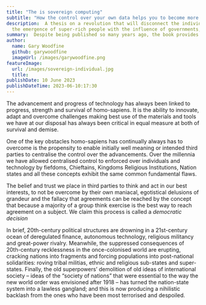 ```yaml
---
title: "The is sovereign computing"
subtitle: "How the control over your own data helps you to become more sovereign"
description:  A thesis on a revolution that will disconnect the individual from the nation-state in the 21st century. 
  the emergence of super-rich people with the influence of governments, and the rise of electronic money, among other things.
summary:  Despite being published so many years ago, the book provides valuable insights into how to benefit from the digital transformation.
author:
  name: Gary Woodfine
  github: garywoodfine
  imageUrl: /images/garywoodfine.png
featureImage:
  url: /images/sovereign-individual.jpg
  title: 
publishDate: 10 June 2023
publishDateTime: 2023-06-10:17:30
---
```


The advancement and progress of technology has always been linked to progress, strength and survival of homo-sapiens. It 
is the ability to innovate, adapt and overcome challenges making best use of the materials and tools we have at our disposal
has always been critical in equal measure at both of survival and demise.

One of the key obstacles homo-sapiens has continually always has to overcome is the propensity to enable initially well
meaning or intended third parties to centralise the control over the advancements. Over the millennia we have allowed centralised
control to enforced over individuals and technology by fiefdoms, Chieftains, Kingdoms  Religious Institutions, Nation states
and all these concepts exhibit the same common fundamental flaws.

The belief and trust we place in third parties to think and act in our best interests, to not be overcome by their own maniacal,
egotistical delusions of grandeur and the fallacy that agreements can be reached by the concept that because a majority 
of a group think exercise is the best way to reach agreement on a subject.  We claim this process is called a
*democratic decision* 

In brief, 20th-century political structures are drowning in a 21st-century ocean of deregulated finance, autonomous 
technology, religious militancy and great-power rivalry. Meanwhile, the suppressed consequences of 20th-century 
recklessness in the once-colonised world are erupting, cracking nations into fragments and forcing populations into 
post-national solidarities: roving tribal militias, ethnic and religious sub-states and super-states. Finally, 
the old superpowers’ demolition of old ideas of international society – ideas of the “society of nations” that were 
essential to the way the new world order was envisioned after 1918 – has turned the nation-state system into a lawless 
gangland; and this is now producing a nihilistic backlash from the ones who have been most terrorised and despoiled.

